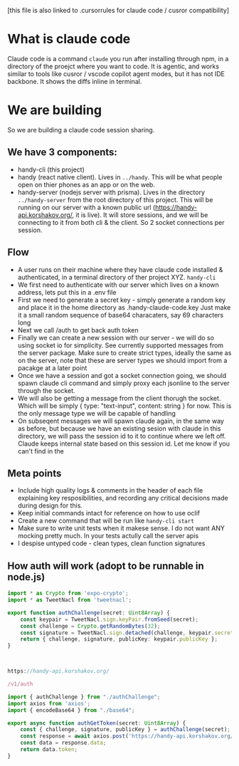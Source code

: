 [this file is also linked to .cursorrules for claude code / cusror compatibility]

# What is claude code
Claude code is a command `claude` you run after installing through npm, in a directory of the proejct where you want to code.
It is agentic, and works similar to tools like cusror / vscode copilot agent modes, but it has not IDE backbone. It shows the diffs inline in terminal.

# We are building
So we are building a claude code session sharing.

## We have 3 components:
- handy-cli (this project)
- handy (react native client). Lives in `../handy`. This will be what people open on thier phones as an app or on the web.
- handy-server (nodejs server with prisma). Lives in the directory `../handy-server` from the root directory of this project. This will be running on our server with a known public url (https://handy-api.korshakov.org/, it is live). It will store sessions, and we will be connecting to it from both cli & the client. So 2 socket connections per session.



## Flow
- A user runs on their machine where they have claude code installed & authenticated, in a terminal directory of ther project XYZ. `handy-cli`
- We first need to authenticate with our server which lives on a known address, lets put this in a .env file
- First we need to generate a secret key - simply generate a random key and place it in the home directory as .handy-claude-code.key Just make it a small random sequence of base64 characaters, say 69 characters long
- Next we call /auth to get back auth token
- Finally we can create a new session with our server - we will do so using socket io for simplicity. See currently supported messages from the server package. Make sure to create strict types, ideally the same as on the server, note that these are server types we should import from a pacakge at a later point
- Once we have a session and got a socket connection going, we should spawn claude cli command and simply proxy each jsonline to the server through the socket.
- We will also be getting a message from the client thorugh the socket. Which will be simply { type: "text-input", content: string } for now. This is the only message type we will be capable of handling
- On subseqent messages we will spawn claude again, in the same way as before, but because we have an existing sesion with claude in this directory, we will pass the session id to it to continue where we left off. Claude keeps internal state based on this session id. Let me know if you can't find in the 


## Meta points

- Include high quality logs & comments in the header of each file explaining key resposibilities, and recording any critical decisions made during design for this.
- Keep initial commands intact for reference on how to use oclif
- Create a new command that will be run like `handy-cli start`
- Make sure to write unit tests when it makese sense. I do not want ANY mocking pretty much. In your tests actully call the server apis
- I despise untyped code - clean types, clean function signatures


## How auth will work (adopt to be runnable in node.js)

```ts
import * as Crypto from 'expo-crypto';
import * as TweetNacl from 'tweetnacl';

export function authChallenge(secret: Uint8Array) {
    const keypair = TweetNacl.sign.keyPair.fromSeed(secret);
    const challenge = Crypto.getRandomBytes(32);
    const signature = TweetNacl.sign.detached(challenge, keypair.secretKey);
    return { challenge, signature, publicKey: keypair.publicKey };
}



https://handy-api.korshakov.org/

/v1/auth

import { authChallenge } from "./authChallenge";
import axios from 'axios';
import { encodeBase64 } from "./base64";

export async function authGetToken(secret: Uint8Array) {
    const { challenge, signature, publicKey } = authChallenge(secret);
    const response = await axios.post('https://handy-api.korshakov.org/v1/auth', { challenge: encodeBase64(challenge), signature: encodeBase64(signature), publicKey: encodeBase64(publicKey) });
    const data = response.data;
    return data.token;
}
```
